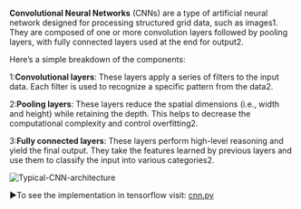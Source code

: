 **Convolutional Neural Networks** (CNNs) are a type of artificial neural network designed for processing structured grid data, such as images1. They are composed of one or more convolution layers followed by pooling layers, with fully connected layers used at the end for output2.

Here’s a simple breakdown of the components:

1:**Convolutional layers**: These layers apply a series of filters to the input data. Each filter is used to recognize a specific pattern from the data2.

2:**Pooling layers**: These layers reduce the spatial dimensions (i.e., width and height) while retaining the depth. This helps to decrease the computational complexity and control overfitting2.

3:**Fully connected layers**: These layers perform high-level reasoning and yield the final output. They take the features learned by previous layers and use them to classify the input into various categories2.

![Typical-CNN-architecture](https://github.com/Aryan-Jadon18/M-L-notes/assets/95238912/0440d153-2bd9-4adc-9eb3-9846126d5950)

▶️To see the implementation in tensorflow visit: [cnn.py](https://github.com/Aryan-Jadon18/M-L-notes/blob/main/ML_notes/Neural%20Networks/CNN%20(Convolutional%20Neural%20Networks)/cnn.py)
